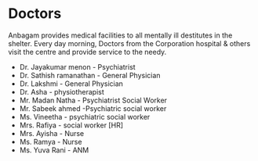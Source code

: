 # Doctors

Anbagam provides medical facilities to all mentally ill destitutes in the shelter. Every day morning, Doctors from the Corporation hospital & others visit the centre and provide service to the needy.

* Dr. Jayakumar menon - Psychiatrist
* Dr. Sathish ramanathan - General Physician
* Dr. Lakshmi  - General Physician
* Dr. Asha  - physiotherapist
* Mr. Madan Natha - Psychiatrist Social Worker
* Mr. Sabeek ahmed -Psychiatric social worker
* Ms. Vineetha - psychiatric social worker
* Mrs. Rafiya  - social worker [HR]
* Mrs. Ayisha - Nurse
* Ms. Ramya  - Nurse
* Ms. Yuva Rani - ANM

